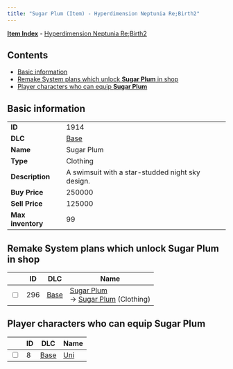 ```yaml
---
title: "Sugar Plum (Item) - Hyperdimension Neptunia Re;Birth2"
---
```


[**Item Index**](/neptunia/rb2/item/index.html) - [Hyperdimension Neptunia Re;Birth2](/neptunia/rb2)

## Contents

- [Basic information](#basic-information)
- [Remake System plans which unlock **Sugar Plum** in shop](#remake-system-plans-which-unlock-sugar-plum-in-shop)
- [Player characters who can equip **Sugar Plum**](#player-characters-who-can-equip-sugar-plum)

## Basic information

|   |   |
| -- | -- |
| **ID** | 1914 |
| **DLC** | [Base](/neptunia/rb2/dlc/0-base.html) |
| **Name** | Sugar Plum |
| **Type** | Clothing |
| **Description** | A swimsuit with a star-studded night sky design. |
| **Buy Price** | 250000 |
| **Sell Price** | 125000 |
| **Max inventory** | 99 |

## Remake System plans which unlock **Sugar Plum** in shop

|    | ID | DLC | Name |
| -- | -- | --- | ---- |
| <input type="checkbox" id="rb2-remake-0-296" class="trackbox" /> | 296 | [Base](/neptunia/rb2/dlc/0-base.html) | [Sugar Plum](/neptunia/rb2/remake/0-296-sugar-plum.html)<br />→ [Sugar Plum](/neptunia/rb2/item/0-1914-sugar-plum.html) (Clothing) |

## Player characters who can equip **Sugar Plum**

|    | ID | DLC | Name |
| -- | -- | --- | ---- |
| <input type="checkbox" id="rb2-player-0-8" class="trackbox" /> | 8 | [Base](/neptunia/rb2/dlc/0-base.html) | [Uni](/neptunia/rb2/player/0-8-uni.html) |